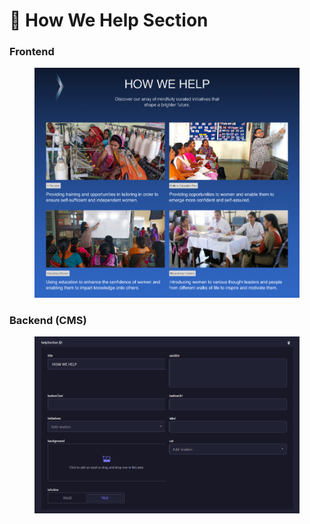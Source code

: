 # 📎 How We Help Section

### **Frontend**

<figure><img src="../../../.gitbook/assets/how-we-help-section.png" alt=""><figcaption></figcaption></figure>

### Backend (CMS)

<figure><img src="../../../.gitbook/assets/how-we-help-section-cms.png" alt=""><figcaption></figcaption></figure>
